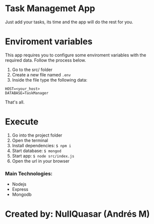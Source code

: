 # Task Managemet App

Just add your tasks, its time and the app will do the rest for you.


# Enviroment variables

This app requires you to configure some enviroment variables with the required data. Follow the process below.

1. Go to the src/ folder
2. Create a new file named `.env`
3. Inside the file type the following data:
```
HOST=<your_host>
DATABASE=TaskManager
```
That's all.

# Execute

1. Go into the project folder
2. Open the terminal
3. Install dependencies: `$ npm i`
4. Start database: `$ mongod`
5. Start app: `$ node src/index.js`
6. Open the url in your browser

### Main Technologies:
- Nodejs
- Express
- Mongodb


# Created by: NullQuasar (Andrés M)